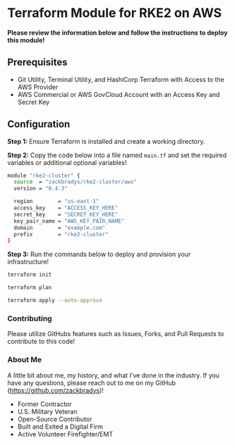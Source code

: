 # Terraform Module for RKE2 on AWS

**Please review the information below and follow the instructions to deploy this module!**

## Prerequisites
* Git Utility, Terminal Utility, and HashiCorp Terraform with Access to the AWS Provider
* AWS Commercial or AWS GovCloud Account with an Access Key and Secret Key

## Configuration

**Step 1:** Ensure Terraform is installed and create a working directory.

**Step 2:** Copy the code below into a file named `main.tf` and set the required variables or additional optional variables!
```bash
module "rke2-cluster" {
  source  = "zackbradys/rke2-cluster/aws"
  version = "0.4.3"

  region        = "us-east-1"
  access_key    = "ACCESS_KEY_HERE"
  secret_key    = "SECRET_KEY_HERE"
  key_pair_name = "AWS_KEY_PAIR_NAME"
  domain        = "example.com"
  prefix        = "rke2-cluster"
}
```

**Step 3:** Run the commands below to deploy and provision your infrastructure!
```bash
terraform init

terraform plan

terraform apply --auto-approve
```

### Contributing
Please utilize GitHubs features such as Issues, Forks, and Pull Requests to contribute to this code!

### About Me
A little bit about me, my history, and what I've done in the industry. If you have any questions, please reach out to me on my GitHub (https://github.com/zackbradys)!
- Former Contractor
- U.S. Military Veteran
- Open-Source Contributor
- Built and Exited a Digital Firm
- Active Volunteer Firefighter/EMT
